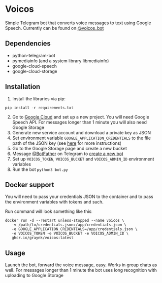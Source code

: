 # Voicos
Simple Telegram bot that converts voice messages to text using Google Speech. Currently can be found on [@voicos_bot](https://t.me/voicos_bot)

## Dependencies
* python-telegram-bot
* pymediainfo (and a system library libmediainfo)
* google-cloud-speech
* google-cloud-storage

## Installation
1. Install the libraries via pip:
```
pip install -r requirements.txt
```
2. Go to [Google Cloud](https://cloud.google.com/) and set up a new project. You will need Google Speech API. 
   For messages longer than 1 minute you will also need Google Storage
2. Generate new service account and download a private key as JSON
2. Set environment variable `GOOGLE_APPLICATION_CREDENTIALS` to the file path of the JSON key 
   (see [here](https://cloud.google.com/speech-to-text/docs/quickstart-client-libraries) for more instructions)
2. Go to the Google Storage page and create a new bucket
2. Message [@BotFather](https://t.me/BotFather) on Telegram to [create a new bot](https://core.telegram.org/bots#6-botfather)
2. Set up `VOICOS_TOKEN`, `VOICOS_BUCKET` and `VOICOS_ADMIN_ID` environment variables
2. Run the bot
`python3 bot.py`


## Docker support
You will need to pass your credentials JSON to the container and to pass the environment variables with tokens and such.

Run command will look something like this:

```
docker run -d --restart unless-stopped --name voicos \
   -v /path/to/credentials.json:/app/credentials.json \
   -e GOOGLE_APPLICATION_CREDENTIALS=/app/credentials.json \
   -e VOICOS_TOKEN -e VOICOS_BUCKET -e VOICOS_ADMIN_ID \
   ghcr.io/graynk/voicos:latest
```

## Usage
Launch the bot, forward the voice message, easy. Works in group chats as well. 
For messages longer than 1 minute the bot uses long recognition with uploading to Google Storage
